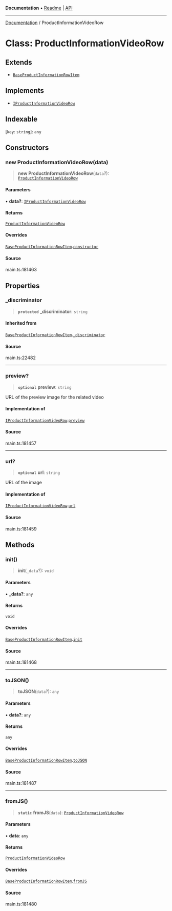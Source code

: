 **Documentation** • [Readme](../README.md) \| [API](../globals.md)

***

[Documentation](../README.md) / ProductInformationVideoRow

# Class: ProductInformationVideoRow

## Extends

- [`BaseProductInformationRowItem`](BaseProductInformationRowItem.md)

## Implements

- [`IProductInformationVideoRow`](../interfaces/IProductInformationVideoRow.md)

## Indexable

 \[`key`: `string`\]: `any`

## Constructors

### new ProductInformationVideoRow(data)

> **new ProductInformationVideoRow**(`data`?): [`ProductInformationVideoRow`](ProductInformationVideoRow.md)

#### Parameters

• **data?**: [`IProductInformationVideoRow`](../interfaces/IProductInformationVideoRow.md)

#### Returns

[`ProductInformationVideoRow`](ProductInformationVideoRow.md)

#### Overrides

[`BaseProductInformationRowItem`](BaseProductInformationRowItem.md).[`constructor`](BaseProductInformationRowItem.md#constructors)

#### Source

main.ts:181463

## Properties

### \_discriminator

> **`protected`** **\_discriminator**: `string`

#### Inherited from

[`BaseProductInformationRowItem`](BaseProductInformationRowItem.md).[`_discriminator`](BaseProductInformationRowItem.md#_discriminator)

#### Source

main.ts:22482

***

### preview?

> **`optional`** **preview**: `string`

URL of the preview image for the related video

#### Implementation of

[`IProductInformationVideoRow`](../interfaces/IProductInformationVideoRow.md).[`preview`](../interfaces/IProductInformationVideoRow.md#preview)

#### Source

main.ts:181457

***

### url?

> **`optional`** **url**: `string`

URL of the image

#### Implementation of

[`IProductInformationVideoRow`](../interfaces/IProductInformationVideoRow.md).[`url`](../interfaces/IProductInformationVideoRow.md#url)

#### Source

main.ts:181459

## Methods

### init()

> **init**(`_data`?): `void`

#### Parameters

• **\_data?**: `any`

#### Returns

`void`

#### Overrides

[`BaseProductInformationRowItem`](BaseProductInformationRowItem.md).[`init`](BaseProductInformationRowItem.md#init)

#### Source

main.ts:181468

***

### toJSON()

> **toJSON**(`data`?): `any`

#### Parameters

• **data?**: `any`

#### Returns

`any`

#### Overrides

[`BaseProductInformationRowItem`](BaseProductInformationRowItem.md).[`toJSON`](BaseProductInformationRowItem.md#tojson)

#### Source

main.ts:181487

***

### fromJS()

> **`static`** **fromJS**(`data`): [`ProductInformationVideoRow`](ProductInformationVideoRow.md)

#### Parameters

• **data**: `any`

#### Returns

[`ProductInformationVideoRow`](ProductInformationVideoRow.md)

#### Overrides

[`BaseProductInformationRowItem`](BaseProductInformationRowItem.md).[`fromJS`](BaseProductInformationRowItem.md#fromjs)

#### Source

main.ts:181480
